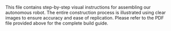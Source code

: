 This file contains step-by-step visual instructions for assembling our autonomous robot. The entire construction process is illustrated using clear images to ensure accuracy and ease of replication.
Please refer to the PDF file provided above for the complete build guide.
